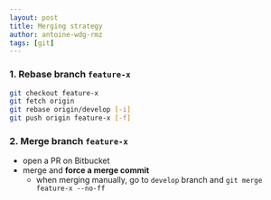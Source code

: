 ```yaml
---
layout: post
title: Merging strategy
author: antoine-wdg-rmz
tags: [git]
---
```


### 1. Rebase branch `feature-x`

```bash
git checkout feature-x
git fetch origin
git rebase origin/develop [-i]
git push origin feature-x [-f]
```

### 2. Merge branch `feature-x`

- open a PR on Bitbucket
- merge and **force a merge commit**
  - when merging manually, go to `develop` branch and `git merge feature-x --no-ff`
